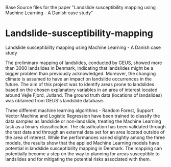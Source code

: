 Base Source files for the paper "Landslide susceptibility mapping using Machine Learning - A Danish case study"

# Landslide-susceptibility-mapping
Landslide susceptibility mapping using Machine Learning - A Danish case study


The preliminary mapping of landslides, conducted by GEUS, showed more than 3000 landslides in Denmark, indicating that landslides might be a bigger problem than previously acknowledged. Moreover, the changing climate is assumed to have an impact on landslide occurrences in the future. 
The aim of this project was to identify areas prone to landslides based on the chosen explanatory variables in an area of interest located around Vejle Fjord, Jutland. The ground truth data (locations of landslides) was obtained from GEUS's landslide database.

Three different machine learning algorithms - Random Forest, Support Vector Machine and Logistic Regression have been trained to classify the data samples as landslide or non-landslide, treating the Machine Learning task as a binary classification. The classification has been validated through the test data and through an external data set for an area located outside of the area of interest.
While the performances varied slightly among the three models, the results show that the applied Machine Learning models have potential in landslide susceptibility mapping in Denmark. The mapping can potentially become a step on the way to planning for areas susceptible to landslides and for mitigating the potential risks associated with them.


